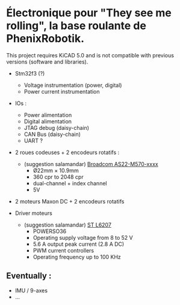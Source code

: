 # Électronique pour "They see me rolling",  la base roulante de PhenixRobotik.

<div class="alert alert-success">
    This project requires KiCAD 5.0 and is not compatible with previous versions (software and libraries).
</div>

* Stm32f3 (?)
  * Voltage instrumentation (power, digital)
  * Power current instrumentation

* IOs :
  * Power alimentation
  * Digital alimentation
  * JTAG debug (daisy-chain)
  * CAN Bus (daisy-chain)
  * UART ?


* 2 roues codeuses + 2 encodeurs rotatifs :
  * (suggestion salamandar) [Broadcom AS22-M570-xxxx](https://www.mouser.fr/ProductDetail/Broadcom/AS22-M570-4U14?qs=sGAEpiMZZMv5XWiOWIxhpE0U2KVVcWxhLQCaHpWVRl3ZAkIMm6c4WA%3d%3d)
    * Ø22mm × 10.9mm
    * 360 cpr to 2048 cpr
    * dual-channel + index channel
    * 5V

* 2 moteurs Maxon DC + 2 encodeurs rotatifs

* Driver moteurs
  * (suggestion salamandar) [ST L6207](http://www.st.com/content/st_com/en/products/motor-drivers/brushed-dc-motor-drivers/l6207.html)
    * POWERSO36
    * Operating supply voltage from 8 to 52 V
    * 5.6 A output peak current (2.8 A DC)
    * PWM current controllers
    * Operating frequency up to 100 KHz

## Eventually :

* IMU / 9-axes
* ...
